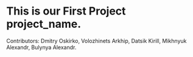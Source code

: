 # This is our First Project project_name.
Contributors: Dmitry Oskirko, Volozhinets Arkhip, Datsik Kirill, Mikhnyuk Alexandr, Bulynya Alexandr.
